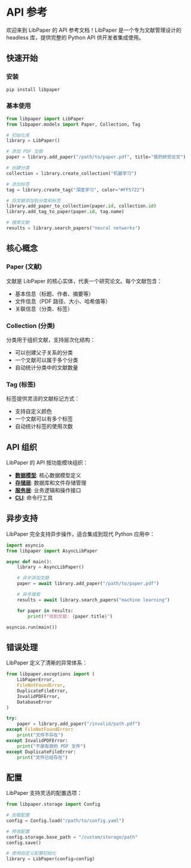 # API 参考

欢迎来到 LibPaper 的 API 参考文档！LibPaper 是一个专为文献管理设计的 headless 库，提供完整的 Python API 供开发者集成使用。

## 快速开始

### 安装

```bash
pip install libpaper
```

### 基本使用

```python
from libpaper import LibPaper
from libpaper.models import Paper, Collection, Tag

# 初始化库
library = LibPaper()

# 添加 PDF 文献
paper = library.add_paper("/path/to/paper.pdf", title="我的研究论文")

# 创建分类
collection = library.create_collection("机器学习")

# 添加标签
tag = library.create_tag("深度学习", color="#FF5722")

# 将文献添加到分类和标签
library.add_paper_to_collection(paper.id, collection.id)
library.add_tag_to_paper(paper.id, tag.name)

# 搜索文献
results = library.search_papers("neural networks")
```

## 核心概念

### Paper (文献)

文献是 LibPaper 的核心实体，代表一个研究论文。每个文献包含：

- 基本信息（标题、作者、摘要等）
- 文件信息（PDF 路径、大小、哈希值等）
- 关联信息（分类、标签）

### Collection (分类)

分类用于组织文献，支持层次化结构：

- 可以创建父子关系的分类
- 一个文献可以属于多个分类
- 自动统计分类中的文献数量

### Tag (标签)

标签提供灵活的文献标记方式：

- 支持自定义颜色
- 一个文献可以有多个标签
- 自动统计标签的使用次数

## API 组织

LibPaper 的 API 按功能模块组织：

- **[数据模型](models.md)**: 核心数据模型定义
- **[存储层](storage.md)**: 数据库和文件存储管理
- **[服务层](services.md)**: 业务逻辑和操作接口
- **[CLI](cli.md)**: 命令行工具

## 异步支持

LibPaper 完全支持异步操作，适合集成到现代 Python 应用中：

```python
import asyncio
from libpaper import AsyncLibPaper

async def main():
    library = AsyncLibPaper()

    # 异步添加文献
    paper = await library.add_paper("/path/to/paper.pdf")

    # 异步搜索
    results = await library.search_papers("machine learning")

    for paper in results:
        print(f"找到文献: {paper.title}")

asyncio.run(main())
```

## 错误处理

LibPaper 定义了清晰的异常体系：

```python
from libpaper.exceptions import (
    LibPaperError,
    FileNotFoundError,
    DuplicateFileError,
    InvalidPDFError,
    DatabaseError
)

try:
    paper = library.add_paper("/invalid/path.pdf")
except FileNotFoundError:
    print("文件不存在")
except InvalidPDFError:
    print("不是有效的 PDF 文件")
except DuplicateFileError:
    print("文件已经存在")
```

## 配置

LibPaper 支持灵活的配置选项：

```python
from libpaper.storage import Config

# 加载配置
config = Config.load("/path/to/config.yaml")

# 修改配置
config.storage.base_path = "/custom/storage/path"
config.save()

# 使用自定义配置初始化
library = LibPaper(config=config)
```
